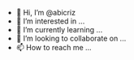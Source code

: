 - 👋 Hi, I’m @abicriz
- 👀 I’m interested in ...
- 🌱 I’m currently learning ...
- 💞️ I’m looking to collaborate on ...
- 📫 How to reach me ...

<!---
abicriz/abicriz is a ✨ special ✨ repository because its `README.md` (this file) appears on your GitHub profile.
You can click the Preview link to take a look at your changes.
--->
